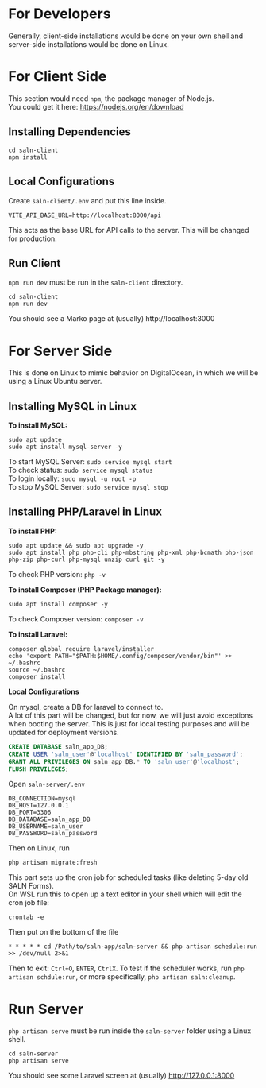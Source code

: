 # For Developers

Generally, client-side installations would be done on your own shell and server-side installations would be done on Linux.


# For Client Side

This section would need `npm`, the package manager of Node.js. \
You could get it here: https://nodejs.org/en/download

## Installing Dependencies

```
cd saln-client
npm install
```

## Local Configurations
Create `saln-client/.env` and put this line inside.
```
VITE_API_BASE_URL=http://localhost:8000/api
```
This acts as the base URL for API calls to the server. This will be changed for production.

## Run Client
`npm run dev` must be run in the `saln-client` directory.

```
cd saln-client
npm run dev
```

You should see a Marko page at (usually) http://localhost:3000

# For Server Side

This is done on Linux to mimic behavior on DigitalOcean, in which we will be using a Linux Ubuntu server.

## Installing MySQL in Linux

**To install MySQL:** 
```
sudo apt update
sudo apt install mysql-server -y
```

To start MySQL Server: `sudo service mysql start` \
To check status: `sudo service mysql status` \
To login locally: `sudo mysql -u root -p` \
To stop MySQL Server: `sudo service mysql stop`

## Installing PHP/Laravel in Linux 

**To install PHP:**
```
sudo apt update && sudo apt upgrade -y
sudo apt install php php-cli php-mbstring php-xml php-bcmath php-json php-zip php-curl php-mysql unzip curl git -y
```

To check PHP version: `php -v`

**To install Composer (PHP Package manager):**
```
sudo apt install composer -y
```

To check Composer version: `composer -v`

**To install Laravel:**
```
composer global require laravel/installer
echo 'export PATH="$PATH:$HOME/.config/composer/vendor/bin"' >> ~/.bashrc
source ~/.bashrc
composer install
```

**Local Configurations**

On mysql, create a DB for laravel to connect to. \
A lot of this part will be changed, but for now, we will just avoid exceptions when booting the server. This is just for local testing purposes and will be updated for deployment versions.
``` sql
CREATE DATABASE saln_app_DB;
CREATE USER 'saln_user'@'localhost' IDENTIFIED BY 'saln_password';
GRANT ALL PRIVILEGES ON saln_app_DB.* TO 'saln_user'@'localhost';
FLUSH PRIVILEGES;
```

Open `saln-server/.env`
```
DB_CONNECTION=mysql
DB_HOST=127.0.0.1
DB_PORT=3306
DB_DATABASE=saln_app_DB
DB_USERNAME=saln_user
DB_PASSWORD=saln_password
```

Then on Linux, run
```
php artisan migrate:fresh
```

This part sets up the cron job for scheduled tasks (like deleting 5-day old SALN Forms). \
On WSL run this to open up a text editor in your shell which will edit the cron job file:
```
crontab -e
```
Then put on the bottom of the file
```
* * * * * cd /Path/to/saln-app/saln-server && php artisan schedule:run >> /dev/null 2>&1
```
Then to exit: `Ctrl+O`, `ENTER`, `CtrlX`. To test if the scheduler works, run `php artisan schdule:run`, or more specifically, `php artisan saln:cleanup`.  

# Run Server
`php artisan serve` must be run inside the `saln-server` folder using a Linux shell.

```
cd saln-server
php artisan serve
```

You should see some Laravel screen at (usually) http://127.0.0.1:8000
